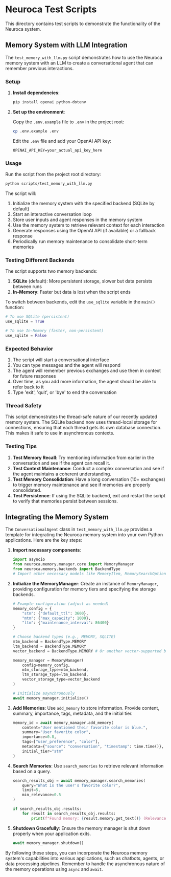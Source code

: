 # Neuroca Test Scripts

This directory contains test scripts to demonstrate the functionality of the Neuroca system.

## Memory System with LLM Integration

The `test_memory_with_llm.py` script demonstrates how to use the Neuroca memory system with an LLM to create a conversational agent that can remember previous interactions.

### Setup

1. **Install dependencies**:
   ```bash
   pip install openai python-dotenv
   ```

2. **Set up the environment**:
   
   Copy the `.env.example` file to `.env` in the project root:
   ```bash
   cp .env.example .env
   ```
   
   Edit the `.env` file and add your OpenAI API key:
   ```
   OPENAI_API_KEY=your_actual_api_key_here
   ```

### Usage

Run the script from the project root directory:

```bash
python scripts/test_memory_with_llm.py
```

The script will:
1. Initialize the memory system with the specified backend (SQLite by default)
2. Start an interactive conversation loop
3. Store user inputs and agent responses in the memory system
4. Use the memory system to retrieve relevant context for each interaction
5. Generate responses using the OpenAI API (if available) or a fallback response
6. Periodically run memory maintenance to consolidate short-term memories

### Testing Different Backends

The script supports two memory backends:

1. **SQLite** (default): More persistent storage, slower but data persists between runs
2. **In-Memory**: Faster but data is lost when the script ends

To switch between backends, edit the `use_sqlite` variable in the `main()` function:

```python
# To use SQLite (persistent)
use_sqlite = True

# To use In-Memory (faster, non-persistent)
use_sqlite = False
```

### Expected Behavior

1. The script will start a conversational interface
2. You can type messages and the agent will respond
3. The agent will remember previous exchanges and use them in context for future responses
4. Over time, as you add more information, the agent should be able to refer back to it
5. Type 'exit', 'quit', or 'bye' to end the conversation

### Thread Safety

This script demonstrates the thread-safe nature of our recently updated memory system. The SQLite backend now uses thread-local storage for connections, ensuring that each thread gets its own database connection. This makes it safe to use in asynchronous contexts.

### Testing Tips

1. **Test Memory Recall**: Try mentioning information from earlier in the conversation and see if the agent can recall it.
2. **Test Context Maintenance**: Conduct a complex conversation and see if the agent maintains a coherent understanding.
3. **Test Memory Consolidation**: Have a long conversation (10+ exchanges) to trigger memory maintenance and see if memories are properly consolidated.
4. **Test Persistence**: If using the SQLite backend, exit and restart the script to verify that memories persist between sessions.

## Integrating the Memory System

The `ConversationalAgent` class in `test_memory_with_llm.py` provides a template for integrating the Neuroca memory system into your own Python applications. Here are the key steps:

1.  **Import necessary components**:
    ```python
    import asyncio
    from neuroca.memory.manager.core import MemoryManager
    from neuroca.memory.backends import BackendType
    # Import other necessary models like MemoryItem, MemorySearchOptions if needed
    ```

2.  **Initialize the MemoryManager**:
    Create an instance of `MemoryManager`, providing configuration for memory tiers and specifying the storage backends.
    ```python
    # Example configuration (adjust as needed)
    memory_config = {
        "stm": {"default_ttl": 3600},
        "mtm": {"max_capacity": 1000},
        "ltm": {"maintenance_interval": 86400}
    }

    # Choose backend types (e.g., MEMORY, SQLITE)
    mtm_backend = BackendType.MEMORY
    ltm_backend = BackendType.MEMORY
    vector_backend = BackendType.MEMORY # Or another vector-supported backend

    memory_manager = MemoryManager(
        config=memory_config,
        mtm_storage_type=mtm_backend,
        ltm_storage_type=ltm_backend,
        vector_storage_type=vector_backend
    )

    # Initialize asynchronously
    await memory_manager.initialize()
    ```

3.  **Add Memories**:
    Use `add_memory` to store information. Provide content, summary, importance, tags, metadata, and the initial tier.
    ```python
    memory_id = await memory_manager.add_memory(
        content="User mentioned their favorite color is blue.",
        summary="User favorite color",
        importance=0.8,
        tags=["user_preference", "color"],
        metadata={"source": "conversation", "timestamp": time.time()},
        initial_tier="stm"
    )
    ```

4.  **Search Memories**:
    Use `search_memories` to retrieve relevant information based on a query.
    ```python
    search_results_obj = await memory_manager.search_memories(
        query="What is the user's favorite color?",
        limit=5,
        min_relevance=0.5
    )

    if search_results_obj.results:
        for result in search_results_obj.results:
            print(f"Found memory: {result.memory.get_text()} (Relevance: {result.relevance:.2f})")
    ```

5.  **Shutdown Gracefully**:
    Ensure the memory manager is shut down properly when your application exits.
    ```python
    await memory_manager.shutdown()
    ```

By following these steps, you can incorporate the Neuroca memory system's capabilities into various applications, such as chatbots, agents, or data processing pipelines. Remember to handle the asynchronous nature of the memory operations using `async` and `await`.
